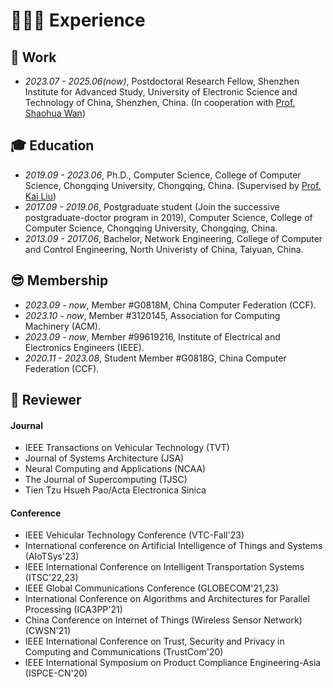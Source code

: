 # 👨🏻‍💻 Experience

## 💼 Work 

- *2023.07 - 2025.06(now)*, Postdoctoral Research Fellow, Shenzhen Institute for Advanced Study, University of Electronic Science and Technology of China, Shenzhen, China. (In cooperation with [Prof. Shaohua Wan](https://scholar.google.com/citations?user=IhjhNEEAAAAJ))

## 🎓 Education

- *2019.09 - 2023.06*, Ph.D., Computer Science, College of Computer Science, Chongqing University, Chongqing, China. (Supervised by [Prof. Kai Liu](https://scholar.google.com/citations?user=6YkCbT8AAAAJ))
- *2017.09 - 2019.06*, Postgraduate student (Join the successive postgraduate-doctor program in 2019), Computer Science, College of Computer Science, Chongqing University, Chongqing, China.
- *2013.09 - 2017.06*, Bachelor, Network Engineering, College of Computer and Control Engineering, North Univeristy of China, Taiyuan, China.

## 😎 Membership

- *2023.09 - now*, Member #G0818M, China Computer Federation (CCF).
- *2023.10 - now*, Member #3120145, Association for Computing Machinery (ACM).
- *2023.09 - now*, Member #99619216, Institute of Electrical and Electronics Engineers (IEEE).
- *2020.11 - 2023.08*, Student Member #G0818G, China Computer Federation (CCF).

## 👀 Reviewer

#### Journal

- IEEE Transactions on Vehicular Technology (TVT)
- Journal of Systems Architecture (JSA)
- Neural Computing and Applications (NCAA)
- The Journal of Supercomputing (TJSC)
- Tien Tzu Hsueh Pao/Acta Electronica Sinica

#### Conference

- IEEE Vehicular Technology Conference (VTC-Fall'23)
- International conference on Artificial Intelligence of Things and Systems (AIoTSys'23)
- IEEE International Conference on Intelligent Transportation Systems (ITSC'22,23)
- IEEE Global Communications Conference (GLOBECOM'21,23)
- International Conference on Algorithms and Architectures for Parallel Processing (ICA3PP'21)
- China Conference on Internet of Things (Wireless Sensor Network) (CWSN'21)
- IEEE International Conference on Trust, Security and Privacy in Computing and Communications (TrustCom'20)
- IEEE International Symposium
on Product Compliance Engineering-Asia (ISPCE-CN'20)
